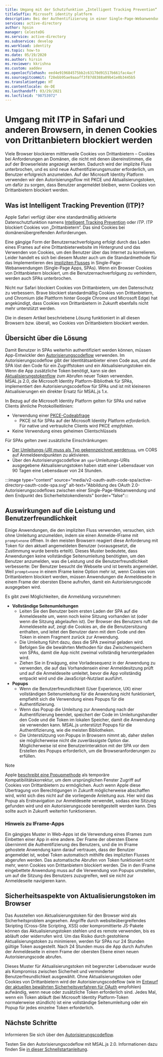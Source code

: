 ```yaml
---
title: Umgang mit der Schutzfunktion „Intelligent Tracking Prevention“ (ITP) in Safari | Azure
titleSuffix: Microsoft identity platform
description: Bei der Authentifizierung in einer Single-Page-Webanwendung (Single-Page App, SPA) sind keine Cookies von Drittanbietern mehr zulässig.
services: active-directory
author: hpsin
manager: CelesteDG
ms.service: active-directory
ms.subservice: develop
ms.workload: identity
ms.topic: how-to
ms.date: 05/19/2020
ms.author: hirsin
ms.reviewer: kkrishna
ms.custom: aaddev
ms.openlocfilehash: eed4e919684575bb2c63170d91517b661fac4acf
ms.sourcegitcommit: f28ebb95ae9aaaff3f87d8388a09b41e0b3445b5
ms.translationtype: HT
ms.contentlocale: de-DE
ms.lasthandoff: 03/29/2021
ms.locfileid: "98753972"
---
```

# <a name="handle-itp-in-safari-and-other-browsers-where-third-party-cookies-are-blocked"></a>Umgang mit ITP in Safari und anderen Browsern, in denen Cookies von Drittanbietern blockiert werden

Viele Browser blockieren mittlerweile Cookies von Drittanbietern – Cookies bei Anforderungen an Domänen, die nicht mit denen übereinstimmen, die auf der Browserleiste angezeigt werden. Dadurch wird der implizite Fluss unterbrochen, und es sind neue Authentifizierungsmuster erforderlich, um Benutzer erfolgreich anzumelden. Auf der Microsoft Identity Platform verwenden wir den Autorisierungsflow mit PKCE und Aktualisierungstoken, um dafür zu sorgen, dass Benutzer angemeldet bleiben, wenn Cookies von Drittanbietern blockiert werden.

## <a name="what-is-intelligent-tracking-protection-itp"></a>Was ist Intelligent Tracking Prevention (ITP)?

Apple Safari verfügt über eine standardmäßig aktivierte Datenschutzfunktion namens [Intelligent Tracking Prevention](https://webkit.org/tracking-prevention-policy/) oder *ITP*. ITP blockiert Cookies von „Drittanbietern“. Das sind Cookies bei domänenübergreifenden Anforderungen.

Eine gängige Form der Benutzernachverfolgung erfolgt durch das Laden eines IFrames auf eine Drittanbieterwebsite im Hintergrund und das Verwenden von Cookies, um den Benutzer über das Internet zu korrelieren. Leider handelt es sich bei diesem Muster auch um die Standardmethode für das Implementieren des [impliziten Flusses](v2-oauth2-implicit-grant-flow.md) in Single-Page-Webanwendungen (Single-Page Apps, SPAs). Wenn ein Browser Cookies von Drittanbietern blockiert, um die Benutzernachverfolgung zu verhindern, werden auch SPAs unterbrochen.

Nicht nur Safari blockiert Cookies von Drittanbietern, um den Datenschutz zu verbessern. Brave blockiert standardmäßig Cookies von Drittanbietern, und Chromium (die Plattform hinter Google Chrome und Microsoft Edge) hat angekündigt, dass Cookies von Drittanbietern in Zukunft ebenfalls nicht mehr unterstützt werden.

Die in diesem Artikel beschriebene Lösung funktioniert in all diesen Browsern bzw. überall, wo Cookies von Drittanbietern blockiert werden.

## <a name="overview-of-the-solution"></a>Übersicht über die Lösung

Damit Benutzer in SPAs weiterhin authentifiziert werden können, müssen App-Entwickler den [Autorisierungscodeflow](v2-oauth2-auth-code-flow.md) verwenden. Im Autorisierungscodeflow gibt der Identitätsanbieter einen Code aus, und die SPA löst den Code für ein Zugriffstoken und ein Aktualisierungstoken ein. Wenn die App zusätzliche Token benötigt, kann sie den [Aktualisierungstokenflow](v2-oauth2-auth-code-flow.md#refresh-the-access-token) zum Abrufen neuer Token verwenden. MSAL.js 2.0, die Microsoft Identity Platform-Bibliothek für SPAs, implementiert den Autorisierungscodeflow für SPAs und ist mit kleineren Aktualisierungen ein direkter Ersatz für MSAL.js 1.x.

In Bezug auf die Microsoft Identity Platform gelten für SPAs und native Clients ähnliche Protokollleitlinien:

* Verwendung einer [PKCE-Codeabfrage](https://tools.ietf.org/html/rfc7636)
    * PKCE ist für SPAs auf der Microsoft Identity Platform *erforderlich*. Für native und vertrauliche Clients wird PKCE *empfohlen*.
* Keine Verwendung eines geheimen Clientschlüssels

Für SPAs gelten zwei zusätzliche Einschränkungen:

* [Der Umleitungs-URI muss als Typ gekennzeichnet werden`spa`](v2-oauth2-auth-code-flow.md#redirect-uri-setup-required-for-single-page-apps), um CORS auf Anmeldeendpunkten zu aktivieren.
* Über den Autorisierungscodeflow an `spa`-Umleitungs-URIs ausgegebene Aktualisierungstoken haben statt einer Lebensdauer von 90 Tagen eine Lebensdauer von 24 Stunden.

:::image type="content" source="media/v2-oauth-auth-code-spa/active-directory-oauth-code-spa.svg" alt-text="Abbildung des OAuth 2.0-Autorisierungscodeflows zwischen einer Single-Page-Webanwendung und dem Endpunkt des Sicherheitstokendiensts" border="false":::

## <a name="performance-and-ux-implications"></a>Auswirkungen auf die Leistung und Benutzerfreundlichkeit

Einige Anwendungen, die den impliziten Fluss verwenden, versuchen, sich ohne Umleitung anzumelden, indem sie einen Anmelde-IFrame mit `prompt=none` öffnen. In den meisten Browsern reagiert diese Anforderung mit Token für den aktuell angemeldeten Benutzer (vorausgesetzt, die Zustimmung wurde bereits erteilt). Dieses Muster bedeutete, dass Anwendungen keine vollständige Seitenumleitung benötigten, um den Benutzer anzumelden, was die Leistung und die Benutzerfreundlichkeit verbesserte: Der Benutzer besucht die Webseite und ist bereits angemeldet. Weil `prompt=none` in einem IFrame keine Option mehr ist, wenn Cookies von Drittanbietern blockiert werden, müssen Anwendungen die Anmeldeseite in einem Frame der obersten Ebene aufrufen, damit ein Autorisierungscode ausgegeben wird.

Es gibt zwei Möglichkeiten, die Anmeldung vorzunehmen:

* **Vollständige Seitenumleitungen**
    * Leiten Sie den Benutzer beim ersten Laden der SPA auf die Anmeldeseite um, wenn noch keine Sitzung vorhanden ist (oder wenn die Sitzung abgelaufen ist). Der Browser des Benutzers ruft die Anmeldeseite auf, zeigt die Cookies an, die die Benutzersitzung enthalten, und leitet den Benutzer dann mit dem Code und den Token in einem Fragment zurück zur Anwendung.
    * Die Umleitung führt dazu, dass die SPA zweimal geladen wird. Befolgen Sie die bewährten Methoden für das Zwischenspeichern von SPAs, damit die App nicht zweimal vollständig heruntergeladen wird.
    * Ziehen Sie in Erwägung, eine Vorladesequenz in der Anwendung zu verwenden, die auf das Vorhandensein einer Anmeldesitzung prüft und auf die Anmeldeseite umleitet, bevor die App vollständig entpackt wird und die JavaScript-Nutzlast ausführt.
* **Popups**
    * Wenn die Benutzerfreundlichkeit (User Experience, UX) einer vollständigen Seitenumleitung für die Anwendung nicht funktioniert, empfiehlt sich die Verwendung eines Popups für die Authentifizierung.
    * Wenn das Popup die Umleitung zur Anwendung nach der Authentifizierung beendet, speichert der Code im Umleitungshandler den Code und die Token im lokalen Speicher, damit die Anwendung sie verwenden kann. MSAL.js unterstützt Popups für die Authentifizierung, wie die meisten Bibliotheken.
    * Die Unterstützung von Popups in Browsern nimmt ab, daher stellen sie möglicherweise nicht die zuverlässigste Option dar. Möglicherweise ist eine Benutzerinteraktion mit der SPA vor dem Erstellen des Popups erforderlich, um die Browseranforderungen zu erfüllen.

>[!NOTE]
> Apple [beschreibt eine Popupmethode](https://webkit.org/blog/8311/intelligent-tracking-prevention-2-0/) als temporäre Kompatibilitätskorrektur, um dem ursprünglichen Fenster Zugriff auf Cookies von Drittanbietern zu ermöglichen. Auch wenn Apple diese Übertragung von Berechtigungen in Zukunft möglicherweise abschaffen wird, wirkt sich dies nicht auf die vorliegende Anleitung aus. Hier wird das Popup als Erstnavigation zur Anmeldeseite verwendet, sodass eine Sitzung gefunden wird und ein Autorisierungscode bereitgestellt werden kann. Dies sollte auch in Zukunft weiterhin funktionieren.

### <a name="a-note-on-iframe-apps"></a>Hinweis zu IFrame-Apps

Ein gängiges Muster in Web-Apps ist die Verwendung eines IFrames zum Einbetten einer App in eine andere. Der Frame der obersten Ebene übernimmt die Authentifizierung des Benutzers, und die im IFrame gehostete Anwendung kann darauf vertrauen, dass der Benutzer angemeldet ist, wobei Token automatisch mithilfe des impliziten Flusses abgerufen werden. Das automatische Abrufen von Token funktioniert nicht mehr, wenn Cookies von Drittanbietern blockiert werden. Die in den IFrame eingebettete Anwendung muss auf die Verwendung von Popups umstellen, um auf die Sitzung des Benutzers zuzugreifen, weil sie nicht zur Anmeldeseite navigieren kann.

## <a name="security-implications-of-refresh-tokens-in-the-browser"></a>Sicherheitsaspekte von Aktualisierungstoken im Browser

Das Ausstellen von Aktualisierungstoken für den Browser wird als Sicherheitsproblem angesehen. Angriffe durch websiteübergreifendes Skripting (Cross-Site Scripting, XSS) oder kompromittierte JS-Pakete können das Aktualisierungstoken stehlen und es remote verwenden, bis es abläuft oder widerrufen wird. Um das Risiko durch gestohlene Aktualisierungstoken zu minimieren, werden für SPAs nur 24 Stunden gültige Token ausgestellt. Nach 24 Stunden muss die App durch Aufrufen der Anmeldeseite in einem Frame der obersten Ebene einen neuen Autorisierungscode abrufen.

Dieses Muster für Aktualisierungstoken mit begrenzter Lebensdauer wurde als Kompromiss zwischen Sicherheit und verminderter Benutzerfreundlichkeit ausgewählt. Ohne Aktualisierungstoken oder Cookies von Drittanbietern wird der Autorisierungscodeflow (wie im [Entwurf der aktuellen bewährten Sicherheitsverfahren für OAuth](https://tools.ietf.org/html/draft-ietf-oauth-security-topics-14) empfohlen) aufwändig, wenn neue oder zusätzliche Token erforderlich sind. Jedes Mal, wenn ein Token abläuft (bei Microsoft Identity Platform-Token normalerweise stündlich) ist eine vollständige Seitenumleitung oder ein Popup für jedes einzelne Token erforderlich.

## <a name="next-steps"></a>Nächste Schritte

Informieren Sie sich über den [Autorisierungscodeflow](v2-oauth2-auth-code-flow.md).

Testen Sie den Autorisierungscodeflow mit MSAL.js 2.0. Informationen dazu finden Sie [in dieser Schnellstartanleitung](quickstart-v2-javascript-auth-code.md).
